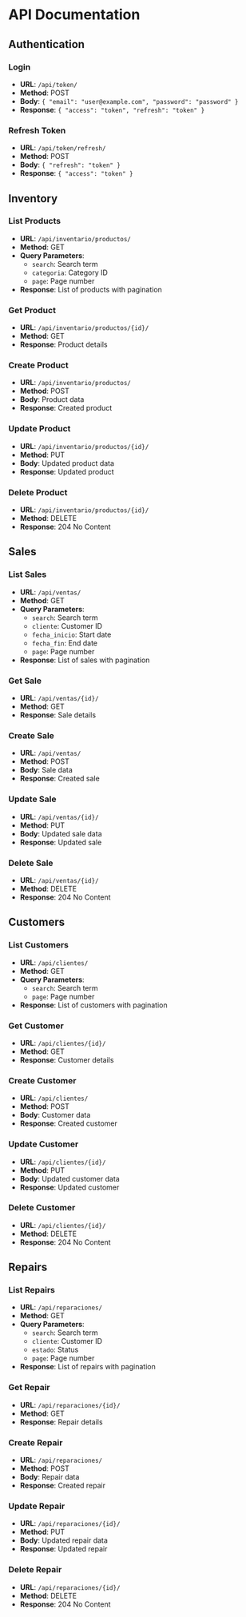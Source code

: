 # API Documentation

## Authentication

### Login
- **URL**: `/api/token/`
- **Method**: POST
- **Body**: `{ "email": "user@example.com", "password": "password" }`
- **Response**: `{ "access": "token", "refresh": "token" }`

### Refresh Token
- **URL**: `/api/token/refresh/`
- **Method**: POST
- **Body**: `{ "refresh": "token" }`
- **Response**: `{ "access": "token" }`

## Inventory

### List Products
- **URL**: `/api/inventario/productos/`
- **Method**: GET
- **Query Parameters**: 
  - `search`: Search term
  - `categoria`: Category ID
  - `page`: Page number
- **Response**: List of products with pagination

### Get Product
- **URL**: `/api/inventario/productos/{id}/`
- **Method**: GET
- **Response**: Product details

### Create Product
- **URL**: `/api/inventario/productos/`
- **Method**: POST
- **Body**: Product data
- **Response**: Created product

### Update Product
- **URL**: `/api/inventario/productos/{id}/`
- **Method**: PUT
- **Body**: Updated product data
- **Response**: Updated product

### Delete Product
- **URL**: `/api/inventario/productos/{id}/`
- **Method**: DELETE
- **Response**: 204 No Content

## Sales

### List Sales
- **URL**: `/api/ventas/`
- **Method**: GET
- **Query Parameters**: 
  - `search`: Search term
  - `cliente`: Customer ID
  - `fecha_inicio`: Start date
  - `fecha_fin`: End date
  - `page`: Page number
- **Response**: List of sales with pagination

### Get Sale
- **URL**: `/api/ventas/{id}/`
- **Method**: GET
- **Response**: Sale details

### Create Sale
- **URL**: `/api/ventas/`
- **Method**: POST
- **Body**: Sale data
- **Response**: Created sale

### Update Sale
- **URL**: `/api/ventas/{id}/`
- **Method**: PUT
- **Body**: Updated sale data
- **Response**: Updated sale

### Delete Sale
- **URL**: `/api/ventas/{id}/`
- **Method**: DELETE
- **Response**: 204 No Content

## Customers

### List Customers
- **URL**: `/api/clientes/`
- **Method**: GET
- **Query Parameters**: 
  - `search`: Search term
  - `page`: Page number
- **Response**: List of customers with pagination

### Get Customer
- **URL**: `/api/clientes/{id}/`
- **Method**: GET
- **Response**: Customer details

### Create Customer
- **URL**: `/api/clientes/`
- **Method**: POST
- **Body**: Customer data
- **Response**: Created customer

### Update Customer
- **URL**: `/api/clientes/{id}/`
- **Method**: PUT
- **Body**: Updated customer data
- **Response**: Updated customer

### Delete Customer
- **URL**: `/api/clientes/{id}/`
- **Method**: DELETE
- **Response**: 204 No Content

## Repairs

### List Repairs
- **URL**: `/api/reparaciones/`
- **Method**: GET
- **Query Parameters**: 
  - `search`: Search term
  - `cliente`: Customer ID
  - `estado`: Status
  - `page`: Page number
- **Response**: List of repairs with pagination

### Get Repair
- **URL**: `/api/reparaciones/{id}/`
- **Method**: GET
- **Response**: Repair details

### Create Repair
- **URL**: `/api/reparaciones/`
- **Method**: POST
- **Body**: Repair data
- **Response**: Created repair

### Update Repair
- **URL**: `/api/reparaciones/{id}/`
- **Method**: PUT
- **Body**: Updated repair data
- **Response**: Updated repair

### Delete Repair
- **URL**: `/api/reparaciones/{id}/`
- **Method**: DELETE
- **Response**: 204 No Content